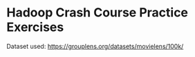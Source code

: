 # Hadoop Crash Course Practice Exercises

Dataset used: https://grouplens.org/datasets/movielens/100k/
